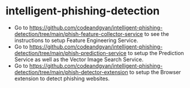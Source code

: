 # intelligent-phishing-detection


- Go to https://github.com/codeandgyan/intelligent-phishing-detection/tree/main/phish-feature-collector-service to see the instructions to setup Feature Engineering Service.
- Go to https://github.com/codeandgyan/intelligent-phishing-detection/tree/main/phish-prediction-service to setup the Prediction Service as well as the Vector Image Search Service.
- Go to https://github.com/codeandgyan/intelligent-phishing-detection/tree/main/phish-detector-extension to setup the Browser extension to detect phishing websites.
